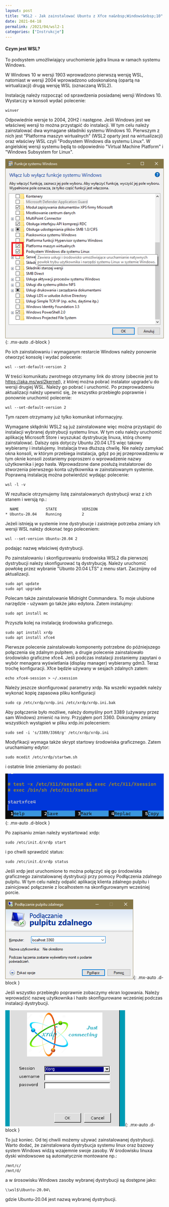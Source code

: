 ```yaml
---
layout: post
title: "WSL2 - Jak zainstalować Ubuntu z Xfce na&nbsp;Windows&nbsp;10"
date: 2021-04-18
permalink: /2021/04/wsl2-1
categories: ["Instrukcje"]
---
```


#### Czym jest WSL?
To podsystem umożliwiający uruchomienie jądra linuxa w ramach systemu Windows.

W Windows 10 w wersji 1903 wprowadzono pierwszą wersję WSL, natomiast w wersji 2004 wprowadzono udoskonaloną (opartą na wirtualizacji) drugą wersję WSL (oznaczaną WSL2).

Instalację należy rozpocząć od sprawdzenia posiadanej wersji Windows 10. Wystarczy w konsoli wydać polecenie:
```console
winver 
```
Odpowiednie wersje to 2004, 20H2 i następne. Jeśli Windows jest we właściwej wersji to można przystąpić do instalacji. W tym celu należy zainstalować dwa wymagane składniki systemu Windows 10. Pierwszym z nich jest "Platforma maszyn wirtualnych" (WSL2 oparty jest na wirtualizacji) oraz właściwy WSL czyli "Podsystem Windows dla systemu Linux". W angielskiej wersji systemu będą to odpowiednio "Virtual Machine Platform" i "Windows Subsystem for Linux".

![Funkcje systemu Windows](/img/p202104/wsz2_01.png){: .mx-auto .d-block }
 
Po ich zainstalowaniu i wymaganym restarcie Windows należy ponownie otworzyć konsolę i wydać polecenie:
```console
wsl --set-default-version 2
```
W treści komunikatu zwrotnego otrzymamy link do strony (obecnie jest to https://aka.ms/wsl2kernel), z której można pobrać instalator upgrade'u do wersji drugiej WSL. Należy go pobrać i uruchomić.
Po przeprowadzeniu aktualizacji należy upewnić się, że wszystko przebiegło poprawnie i ponownie uruchomić polecenie:
```console
wsl --set-default-version 2
```
Tym razem otrzymamy już tylko komunikat informacyjny.

Wymagane skłądniki WSL2 są już zainstalowane więc można przystapić do instalacji wybranej dystrybucji systemu linux. W tym celu należy uruchomić aplikację Microsoft Store i wyszukać dystrybucję linuxa, którą chcemy zainstalować. Dalszy opis dotyczy Ubuntu 20.04 LTS więc takowy wybieramy i instalujemy.
Instalacja trwa dłuższą chwilę. Nie należy zamykać okna konsoli, w którym przebiega instalacja, gdyż po jej przeprowadzeniu w tym oknie konsoli zostaniemy poproszeni o wprowadzenie nazwy użytkownika i jego hasła. Wprowadzone dane posłużą instalatorowi do stworzenia pierwszego konta użytkownika w zainstalowanym systemie.
Poprawną instalację można potwierdzić wydając polecenie:
```console
wsl -l -v
```
W rezultacie otrzymujemy listę zainstalowanych dystrybucji wraz z ich stanem i wersją np.:
```console
  NAME            STATE           VERSION
* Ubuntu-20.04    Running         2
```
Jeżeli istnieją w systemie inne dystrybucje i zaistnieje potrzeba zmiany ich wersji WSL należy dokonać tego poleceniem:
```console
wsl --set-version Ubuntu-20.04 2
```
podając nazwę właściwej dystrybucji.

Po zainstalowaniu i skonfigurowaniu środowiska WSL2 dla pierwszej dystrybucji należy skonfigurować tą dystrybucję. Należy uruchomić powłokę przez wybranie "Ubunto 20.04 LTS" z menu start.
Zacznijmy od aktualizacji.
```console
sudo apt update
sudo apt upgrade 
```
Polecam także zainstalowanie Midnight Commandera. To moje ulubione narzędzie - używam go także jako edytora. Zatem instalujmy:
```console
sudo apt install mc
```
Przyszła kolej na instalację środowiska graficznego.
```console
sudo apt install xrdp
sudo apt install xfce4
```
Pierwsze polecenie zainstalowało komponenty potrzebne do późniejszego połączenia się zdalnym pulpitem, a drugie polecenie zainstalowało środowisko graficzne xfce4. Jeśli podczas instalacji zostaniemy zapytani o wybór menagera wyświetlania (display manager) wybieramy gdm3.
Teraz trochę konfiguracji. Xfce będzie używany w sesjach zdalnych zatem:
```console
echo xfce4-session > ~/.xsession
```
Należy jeszcze skonfigurować parametry xrdp. Na wszelki wypadek należy wykonać kopię zapasowa pliku konfiguracji
```console
sudo cp /etc/xrdp/xrdp.ini /etc/xrdp/xrdp.ini.bak
```
Aby połączenie było możliwe, należy domyślny port 3389 (używany przez sam Windows) zmienić na inny. Przyjąłem port 3360. Dokonajmy zmiany wszystkich wystąpień w pliku xrdp.ini poleceniem:
```console
sudo sed -i 's/3389/3360/g' /etc/xrdp/xrdp.ini
```
Modyfikacji wymaga także skrypt startowy środowiska graficznego. Zatem uruchamiamy edytor:
```console
sudo mcedit /etc/xrdp/startwm.sh 
```
i ostatnie linie zmieniamy do postaci:
 
![mcedit](/img/p202104/wsz2_02.png){: .mx-auto .d-block }
 
Po zapisaniu zmian należy wystartować xrdp: 
```console
sudo /etc/init.d/xrdp start 
```
i po chwili sprawdzić status:
```console
sudo /etc/init.d/xrdp status
```
Jeśli xrdp jest uruchomione to można połączyć się go środowiska graficznego zainstalowanej dystrybucji przy pomocy Podłączenia zdalnego pulpitu. W tym celu należy odpalić aplikację klienta zdalnego pulpitu i zainicjować połączenie z localhostem na skonfigurowanym wcześniej porcie.
 
![rdp](/img/p202104/wsz2_03.png){: .mx-auto .d-block }

Jeśli wszystko przebiegło poprawnie zobaczymy ekran logowania. Należy wprowadzić nazwę użytkownika i hasło skonfigurowane wcześniej podczas instalacji dystrybucji.
 
![xrdp](/img/p202104/wsz2_04.png){: .mx-auto .d-block }

To już koniec. Od tej chwili możemy używać zainstalowanej dystrybucji. Warto dodać, że zainstalowana dystrybucja systemu linux oraz bazowy system Windows widzą wzajemnie swoje zasoby. W środowisku linuxa dyski windowsowe są automatycznie montowane np.:
```console
/mnt/c/
/mnt/d/
```
a w śrosowisku Windows zasoby wybranej dystrybucji są dostępne jako:
```console
\\wsl$\Ubuntu-20.04\
```
gdzie Ubuntu-20.04 jest nazwą wybranej dystrybucji.
